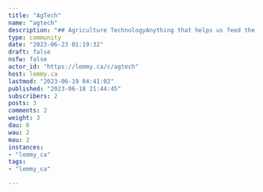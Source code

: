 ```yaml
---
title: "AgTech" 
name: "agtech"
description: "## Agriculture TechnologyAnything that helps us feed the world.News, Product Reviews, Memes"
type: community
date: "2023-06-23 01:19:32"
draft: false
nsfw: false
actor_id: "https://lemmy.ca/c/agtech"
host: lemmy.ca
lastmod: "2023-06-19 04:41:02"
published: "2023-06-18 21:44:45"
subscribers: 2
posts: 3
comments: 2
weight: 3
dau: 0
wau: 2
mau: 2
instances:
- "lemmy_ca"
tags: 
- "lemmy_ca"

---
```

